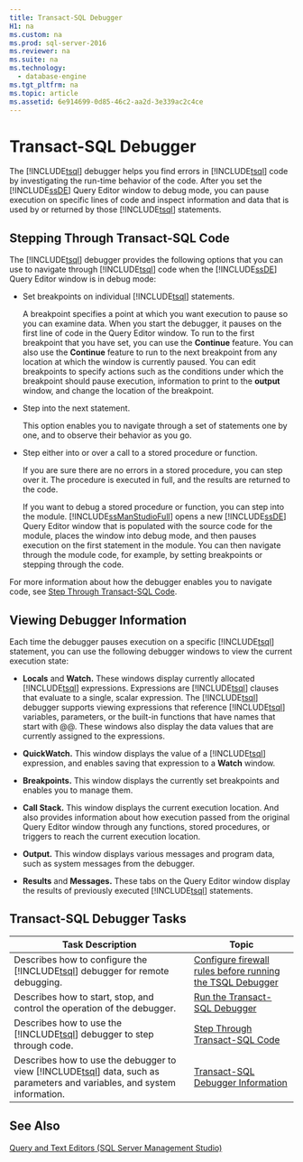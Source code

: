 ```yaml
---
title: Transact-SQL Debugger
H1: na
ms.custom: na
ms.prod: sql-server-2016
ms.reviewer: na
ms.suite: na
ms.technology: 
  - database-engine
ms.tgt_pltfrm: na
ms.topic: article
ms.assetid: 6e914699-0d85-46c2-aa2d-3e339ac2c4ce
---
```

# Transact-SQL Debugger
  The [!INCLUDE[tsql](../../Topics/TopicNameContainA/includes/tsql_md.md)] debugger helps you find errors in [!INCLUDE[tsql](../../Topics/TopicNameContainA/includes/tsql_md.md)] code by investigating the run-time behavior of the code. After you set the [!INCLUDE[ssDE](../../Topics/TopicNameContainA/includes/ssDE_md.md)] Query Editor window to debug mode, you can pause execution on specific lines of code and inspect information and data that is used by or returned by those [!INCLUDE[tsql](../../Topics/TopicNameContainA/includes/tsql_md.md)] statements.  
  
## Stepping Through Transact-SQL Code  
 The [!INCLUDE[tsql](../../Topics/TopicNameContainA/includes/tsql_md.md)] debugger provides the following options that you can use to navigate through [!INCLUDE[tsql](../../Topics/TopicNameContainA/includes/tsql_md.md)] code when the [!INCLUDE[ssDE](../../Topics/TopicNameContainA/includes/ssDE_md.md)] Query Editor window is in debug mode:  
  
-   Set breakpoints on individual [!INCLUDE[tsql](../../Topics/TopicNameContainA/includes/tsql_md.md)] statements.  
  
     A breakpoint specifies a point at which you want execution to pause so you can examine data. When you start the debugger, it pauses on the first line of code in the Query Editor window. To run to the first breakpoint that you have set, you can use the **Continue** feature. You can also use the **Continue** feature to run to the next breakpoint from any location at which the window is currently paused. You can edit breakpoints to specify actions such as the conditions under which the breakpoint should pause execution, information to print to the **output** window, and change the location of the breakpoint.  
  
-   Step into the next statement.  
  
     This option enables you to navigate through a set of statements one by one, and to observe their behavior as you go.  
  
-   Step either into or over a call to a stored procedure or function.  
  
     If you are sure there are no errors in a stored procedure, you can step over it. The procedure is executed in full, and the results are returned to the code.  
  
     If you want to debug a stored procedure or function, you can step into the module. [!INCLUDE[ssManStudioFull](../../Topics/TopicNameContainA/includes/ssManStudioFull_md.md)] opens a new [!INCLUDE[ssDE](../../Topics/TopicNameContainA/includes/ssDE_md.md)] Query Editor window that is populated with the source code for the module, places the window into debug mode, and then pauses execution on the first statement in the module. You can then navigate through the module code, for example, by setting breakpoints or stepping through the code.  
  
 For more information about how the debugger enables you to navigate code, see [Step Through Transact-SQL Code](../../Topics/TopicNameNotContainA/Step-Through-Transact-SQL-Code.md).  
  
## Viewing Debugger Information  
 Each time the debugger pauses execution on a specific [!INCLUDE[tsql](../../Topics/TopicNameContainA/includes/tsql_md.md)] statement, you can use the following debugger windows to view the current execution state:  
  
-   **Locals** and **Watch.** These windows display currently allocated [!INCLUDE[tsql](../../Topics/TopicNameContainA/includes/tsql_md.md)] expressions. Expressions are [!INCLUDE[tsql](../../Topics/TopicNameContainA/includes/tsql_md.md)] clauses that evaluate to a single, scalar expression. The [!INCLUDE[tsql](../../Topics/TopicNameContainA/includes/tsql_md.md)] debugger supports viewing expressions that reference [!INCLUDE[tsql](../../Topics/TopicNameContainA/includes/tsql_md.md)] variables, parameters, or the built-in functions that have names that start with @@. These windows also display the data values that are currently assigned to the expressions.  
  
-   **QuickWatch.** This window displays the value of a [!INCLUDE[tsql](../../Topics/TopicNameContainA/includes/tsql_md.md)] expression, and enables saving that expression to a **Watch** window.  
  
-   **Breakpoints.** This window displays the currently set breakpoints and enables you to manage them.  
  
-   **Call Stack.** This window displays the current execution location. And also provides information about how execution passed from the original Query Editor window through any functions, stored procedures, or triggers to reach the current execution location.  
  
-   **Output.** This window displays various messages and program data, such as system messages from the debugger.  
  
-   **Results** and **Messages.** These tabs on the Query Editor window display the results of previously executed [!INCLUDE[tsql](../../Topics/TopicNameContainA/includes/tsql_md.md)] statements.  
  
## Transact-SQL Debugger Tasks  
  
|Task Description|Topic|  
|----------------------|-----------|  
|Describes how to configure the [!INCLUDE[tsql](../../Topics/TopicNameContainA/includes/tsql_md.md)] debugger for remote debugging.|[Configure firewall rules before running the TSQL Debugger](../../Topics/TopicNameNotContainA/Configure-firewall-rules-before-running-the-TSQL-Debugger.md)|  
|Describes how to start, stop, and control the operation of the debugger.|[Run the Transact-SQL Debugger](../../Topics/TopicNameNotContainA/Run-the-Transact-SQL-Debugger.md)|  
|Describes how to use the [!INCLUDE[tsql](../../Topics/TopicNameContainA/includes/tsql_md.md)] debugger to step through code.|[Step Through Transact-SQL Code](../../Topics/TopicNameNotContainA/Step-Through-Transact-SQL-Code.md)|  
|Describes how to use the debugger to view [!INCLUDE[tsql](../../Topics/TopicNameContainA/includes/tsql_md.md)] data, such as parameters and variables, and system information.|[Transact-SQL Debugger Information](../../Topics/TopicNameNotContainA/Transact-SQL-Debugger-Information.md)|  
  
## See Also  
 [Query and Text Editors &#40;SQL Server Management Studio&#41;](../../Topics/TopicNameNotContainA/Query-and-Text-Editors--SQL-Server-Management-Studio-.md)  
  
  
